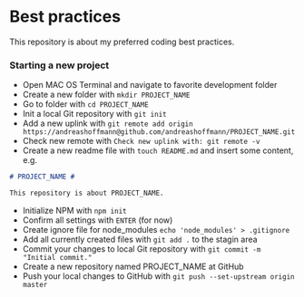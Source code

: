 # Best practices #

This repository is about my preferred coding best practices.

### Starting a new project ###

* Open MAC OS Terminal and navigate to favorite development folder
* Create a new folder with `mkdir PROJECT_NAME`
* Go to folder with `cd PROJECT_NAME`
* Init a local Git repository with `git init`
* Add a new uplink with `git remote add origin https://andreashoffmann@github.com/andreashoffmann/PROJECT_NAME.git`
* Check new remote with `Check new uplink with: git remote -v`
* Create a new readme file with `touch README.md` and insert some content, e.g.
```markdown
# PROJECT_NAME #

This repository is about PROJECT_NAME.
```
* Initialize NPM with `npm init`
* Confirm all settings with `ENTER` (for now)
* Create ignore file for node_modules `echo 'node_modules' > .gitignore`
* Add all currently created files with `git add .` to the stagin area
* Commit your changes to local Git repository with `git commit -m "Initial commit."`
* Create a new repository named PROJECT_NAME at GitHub 
* Push your local changes to GitHub with `git push --set-upstream origin master`
